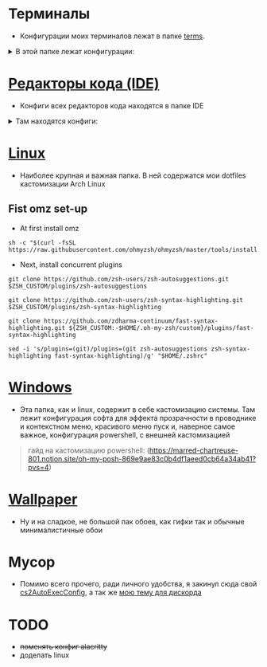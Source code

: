 # Терминалы
* Конфигурации моих терминалов лежат в папке [terms](https://github.com/EtoNeAnanasbI95/MyCustomization/tree/main/terms).

<details>
   <summary>В этой папке лежат конфигурации:</summary>
      1. Hyper terminal<br/>
      2. Alacritty<br/>
      3. Default windows terminal<br/>

> Из всего выше перечисленного, файл (WindowsTerminalColorSchemes) является просто цветовой схемой для терминала windows, ***если вы хотите посмотреть конфигурацию именно powershellrc, то просмотрите папку Windows → PWSH***
</details>

# [Редакторы кода (IDE)](https://github.com/EtoNeAnanasbI95/MyCustomization/tree/main/IDE)
* Конфиги всех редакторов кода находятся в папке IDE

<details>
   <summary>Там находятся конфиги:</summary>
      1. IDE от jetbrains которыми я пользуюсь на постоянной основе<br/>
      2. VS code<br/>
      3. neovim<br/>

> Гайд на кастомизацию vscode: (https://marred-chartreuse-801.notion.site/vs-code-acaf2e071b91435fad37bb784c9b3941?pvs=4)
</details>

# [Linux](https://github.com/EtoNeAnanasbI95/MyCustomization/tree/main/Linux)
* Наиболее крупная и важная папка. В ней содержатся мои dotfiles кастомизации Arch Linux 
## Fist omz set-up
* At first install omz

``` 
sh -c "$(curl -fsSL https://raw.githubusercontent.com/ohmyzsh/ohmyzsh/master/tools/install.sh)"
```

* Next, install concurrent plugins

```
git clone https://github.com/zsh-users/zsh-autosuggestions.git $ZSH_CUSTOM/plugins/zsh-autosuggestions

git clone https://github.com/zsh-users/zsh-syntax-highlighting.git $ZSH_CUSTOM/plugins/zsh-syntax-highlighting

git clone https://github.com/zdharma-continuum/fast-syntax-highlighting.git ${ZSH_CUSTOM:-$HOME/.oh-my-zsh/custom}/plugins/fast-syntax-highlighting

sed -i 's/plugins=(git)/plugins=(git zsh-autosuggestions zsh-syntax-highlighting fast-syntax-highlighting)/g' "$HOME/.zshrc"
```

# [Windows](https://github.com/EtoNeAnanasbI95/MyCustomization/tree/main/Windows)
* Эта папка, как и linux, содержит в себе кастомизацию системы. Там лежит конфигурация софта для эффекта прозрачности в проводнике и контекстном меню, красивого меню пуск и, наверное самое важное, конфигурация powershell, с внешней кастомизацией
> гайд на кастомизацию powershell: (https://marred-chartreuse-801.notion.site/oh-my-posh-869e9ae83c0b4df1aeed0cb64a34ab41?pvs=4)

# [Wallpaper](https://github.com/EtoNeAnanasbI95/MyCustomization/tree/main/wallpapers)
* Ну и на сладкое, не большой пак обоев, как гифки так и обычные минималистичные обои

# Мусор
* Помимо всего прочего, ради личного удобства, я закинул сюда свой [cs2AutoExecConfig](https://github.com/EtoNeAnanasbI95/MyCustomization/tree/main/CS2autoexec.cfg), а так же [мою тему для дискорда](https://github.com/EtoNeAnanasbI95/MyCustomization/tree/main/BetterDiscord)

# TODO
* ~~поменять конфиг alacritty~~
* доделать linux
